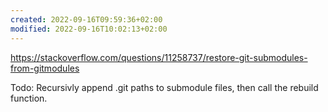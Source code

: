 ```yaml
---
created: 2022-09-16T09:59:36+02:00
modified: 2022-09-16T10:02:13+02:00
---
```


https://stackoverflow.com/questions/11258737/restore-git-submodules-from-gitmodules

Todo: Recursivly append .git paths to submodule files, then call the rebuild function.
